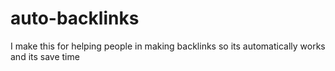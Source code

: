 # auto-backlinks
I make this for helping people in making backlinks so its automatically works and its save time 
